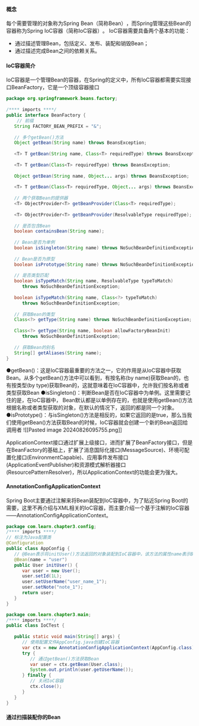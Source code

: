#### 概念
每个需要管理的对象称为Spring Bean（简称Bean）​，而Spring管理这些Bean的容器称为Spring IoC容器（简称IoC容器）​。
IoC容器需要具备两个基本的功能：
- 通过描述管理Bean，包括定义、发布、装配和销毁Bean；
- 通过描述完成Bean之间的依赖关系。


####  IoC容器简介
IoC容器是一个管理Bean的容器，在Spring的定义中，所有IoC容器都需要实现接口BeanFactory，它是一个顶级容器接口
```java
package org.springframework.beans.factory;
　
/**** imports ****/
public interface BeanFactory {
    // 前缀
   String FACTORY_BEAN_PREFIX = "&";
　
   // 多个getBean()方法
   Object getBean(String name) throws BeansException;
　
   <T> T getBean(String name, Class<T> requiredType) throws BeansException;
　
   <T> T getBean(Class<T> requiredType) throws BeansException;
　
   Object getBean(String name, Object... args) throws BeansException;
　
   <T> T getBean(Class<T> requiredType, Object... args) throws BeansException;
　
   // 两个获取Bean的提供器
   <T> ObjectProvider<T> getBeanProvider(Class<T> requiredType);
　
   <T> ObjectProvider<T> getBeanProvider(ResolvableType requiredType);
　
   // 是否包含Bean
   boolean containsBean(String name);
　
   // Bean是否为单例
   boolean isSingleton(String name) throws NoSuchBeanDefinitionException;
　
   // Bean是否为原型
   boolean isPrototype(String name) throws NoSuchBeanDefinitionException;
　
   // 是否类型匹配
   boolean isTypeMatch(String name, ResolvableType typeToMatch)
      throws NoSuchBeanDefinitionException;
　
   boolean isTypeMatch(String name, Class<?> typeToMatch)
      throws NoSuchBeanDefinitionException;
　
   // 获取Bean的类型
   Class<?> getType(String name) throws NoSuchBeanDefinitionException;
　
   Class<?> getType(String name, boolean allowFactoryBeanInit)
      throws NoSuchBeanDefinitionException;
　
   // 获取Bean的别名
   String[] getAliases(String name);
}
```

●getBean()：这是IoC容器最重要的方法之一，它的作用是从IoC容器中获取Bean。从多个getBean()方法中可以看到，有按名称(by name)获取Bean的，也有按类型(by type)获取Bean的，这就意味着在IoC容器中，允许我们按名称或者类型获取Bean
●isSingleton()：判断Bean是否在IoC容器中为单例。这里需要记住的是，在IoC容器中， Bean默认都是以单例存在的，也就是使用getBean()方法根据名称或者类型获取的对象，在默认的情况下，返回的都是同一个对象。
●isPrototype()：与isSingleton()方法是相反的，如果它返回的是true，那么当我们使用getBean()方法获取Bean的时候，IoC容器就会创建一个新的Bean返回给调用者
![[Pasted image 20240826095755.png]]

ApplicationContext接口通过扩展上级接口，进而扩展了BeanFactory接口，但是在BeanFactory的基础上，扩展了消息国际化接口(MessageSource)、环境可配置化接口(EnvironmentCapable)、应用事件发布接口(ApplicationEventPublisher)和资源模式解析器接口(ResourcePatternResolver)，所以ApplicationContext的功能会更为强大。


#### AnnotationConfigApplicationContext
Spring Boot主要通过注解来将Bean装配到IoC容器中，为了贴近Spring Boot的需要，这里不再介绍与XML相关的IoC容器，而主要介绍一个基于注解的IoC容器——AnnotationConfigApplicationContext。
```java
package com.learn.chapter3.config;
/**** imports ****/
// 标注为Java配置类
@Configuration
public class AppConfig {
   // @Bean表示将initUser()方法返回的对象装配到IoC容器中，该方法的属性name表示Bean的名称
   @Bean(name = "user")
   public User initUser() {
      var user = new User();
      user.setId(1L);
      user.setUserName("user_name_1");
      user.setNote("note_1");
      return user;
   }
}
```

```java
package com.learn.chapter3.main;
/**** imports ****/
public class IoCTest {
　
   public static void main(String[] args) {
      // 使用配置文件AppConfig.java创建IoC容器
      var ctx = new AnnotationConfigApplicationContext(AppConfig.class);
      try {
         // 通过getBean()方法获取Bean
         var user = ctx.getBean(User.class);
         System.out.println(user.getUserName());
      } finally {
         // 关闭IoC容器
         ctx.close();
      }
   }
}
```


#### 通过扫描装配你的Bean

